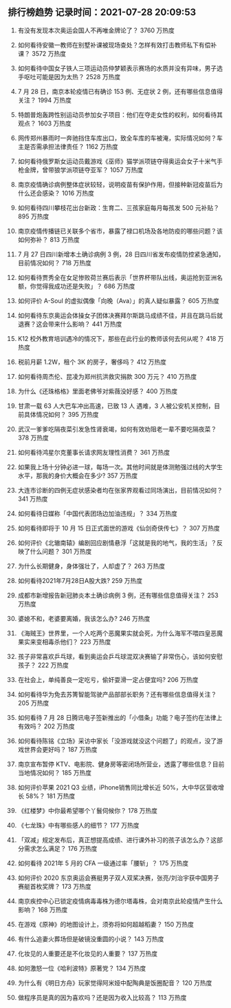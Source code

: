 
## 排行榜趋势 记录时间：2021-07-28 20:09:53
  
  1. 有没有发现本次奥运会国人不再唯金牌论了？ 3760 万热度
    
  2. 如何看待安徽一教师在别墅补课被现场查处？怎样有效打击教师私下有偿补课？ 3572 万热度
    
  3. 如何看待中国女子铁人三项运动员仲梦颖表示赛场的水质并没有异味，男子选手呕吐可能是因为太热？ 2528 万热度
    
  4. 7 月 28 日，南京本轮疫情已有确诊 153 例、无症状 2 例，还有哪些信息值得关注？ 1994 万热度
    
  5. 特朗普炮轰跨性别运动员参加女子项目：他们在夺走女性的权利，如何看待其观点？ 1603 万热度
    
  6. 网传郑州暴雨时一奔驰挡住车库出口，致全车库的车被淹，实际情况如何？车主是否需承担法律责任？ 1162 万热度
    
  7. 如何看待俄罗斯女运动员戴游戏《巫师》猫学派项链夺得奥运会女子十米气手枪金牌，曾带狼学派项链夺亚军？ 1057 万热度
    
  8. 南京疫情确诊病例整体症状较轻，说明疫苗有保护作用，但接种新冠疫苗后为什么还会感染？ 1016 万热度
    
  9. 如何看待四川攀枝花出台新政：生育二、三孩家庭每月每孩发 500 元补贴？ 895 万热度
    
  10. 南京疫情传播链已关联多个省市，暴露了禄口机场及各地防疫的哪些问题？该如何弥补？ 813 万热度
    
  11. 7 月 27 日四川新增本土确诊病例 3 例，28 日四川省发布疫情防控紧急通知，目前情况如何？ 718 万热度
    
  12. 如何看待贾秀全在女足惨败荷兰赛后表示「世界杯带队出线，奥运抢到亚洲名额，你觉得我成功还是失败」？ 686 万热度
    
  13. 如何评价 A-Soul 的虚拟偶像「向晚（Ava）」的真人疑似暴露？ 605 万热度
    
  14. 如何看待东京奥运会体操女子团体决赛拜尔斯跳马成绩不佳，并且在跳马后就退赛？这会带来什么影响？ 441 万热度
    
  15. K12 校外教育培训遇冷的情况下，那些在此行业的教师该何去何从呢？ 418 万热度
    
  16. 税前月薪 1.2W，租个 3K 的房子，奢侈吗？ 412 万热度
    
  17. 如何看待周杰伦、昆凌为郑州抗洪救灾捐款 300 万元？ 410 万热度
    
  18. 为什么《还珠格格》里面老佛爷对紫薇没好感？ 400 万热度
    
  19. 甘肃一载 63 人大巴车冲出高速，已致 13 人 遇难，3 人被公安机关控制，目前具体情况如何？ 395 万热度
    
  20. 武汉一爹爹吃隔夜菜引发急性肾衰竭，如何有效劝阻老一辈不要吃隔夜菜？ 378 万热度
    
  21. 如何看待鸿星尔克董事长请求网友理性消费？ 361 万热度
    
  22. 如果我上场十分钟必进一球，每场一次。其他时间就是体测勉强过线的大学生水平，那我的身价大概会在多少? 357 万热度
    
  23. 大连市诊断的四例无症状感染者均在张家界观看过同场演出，目前情况如何？ 341 万热度
    
  24. 如何看待日媒称「中国代表团场边加油违规」？ 334 万热度
    
  25. 如何看待即将于 10 月 15 日正式面世的游戏《仙剑奇侠传七》？ 307 万热度
    
  26. 如何评价《北辙南辕》编剧回应剧情悬浮「这就是我的地气，我的生活」？反映了什么问题？ 301 万热度
    
  27. 为什么长期健身，身体强壮了，人却虚了？ 263 万热度
    
  28. 如何看待2021年7月28日A股大跌? 259 万热度
    
  29. 成都市新增报告新冠肺炎本土确诊病例 3 例，还有哪些信息值得关注？ 253 万热度
    
  30. 婆媳不和，老婆要离婚，我该怎么办? 246 万热度
    
  31. 《海贼王》世界里，一个人吃两个恶魔果实就会死，为什么海军不喂四皇恶魔果实来变相毒杀他们？ 223 万热度
    
  32. 孩子非常喜欢乒乓球，看到奥运会乒乓球混双决赛输了非常伤心，该如何安慰孩子？ 222 万热度
    
  33. 在社会上，单纯善良一定吃亏，偷奸耍滑一定占便宜吗? 206 万热度
    
  34. 如何看待华为免去苏箐智能驾驶产品部部长职务？还有哪些信息值得关注？ 205 万热度
    
  35. 如何看待 7 月 28 日腾讯电子签新推出的「小借条」功能？电子签约在法律上有效吗？ 202 万热度
    
  36. 如何看待陈铭《立场》采访中家长「没游戏就没这个问题了」的观点，没了游戏世界会更好吗？ 187 万热度
    
  37. 南京宣布暂停 KTV、电影院、健身房等密闭场所营业，透露了哪些信息？目前当地情况如何？ 185 万热度
    
  38. 如何评价苹果 2021 Q3 业绩，iPhone销售同比增长近 50%，大中华区营收增长 58%？ 181 万热度
    
  39. 《红楼梦》中你最希望哪个丫鬟伺候你？ 178 万热度
    
  40. 《七龙珠》中有哪些感人的细节？ 177 万热度
    
  41. 「双减」规定发布后，真正想提高成绩、进行课外补习的孩子该怎么办？这部分需求怎么满足？ 176 万热度
    
  42. 如何看待 2021年 5 月的 CFA 一级通过率「腰斩」？ 175 万热度
    
  43. 如何评价 2020 东京奥运会赛艇男子双人双桨决赛，张亮/刘治宇获中国男子赛艇首枚奖牌？ 173 万热度
    
  44. 南京疾控中心已锁定疫情病毒毒株为德尔塔毒株，会对南京此轮疫情产生什么影响？ 168 万热度
    
  45. 在游戏《原神》的地图设计上，须弥将如何超越稻妻？ 150 万热度
    
  46. 有什么追妻火葬场但是破镜没重圆的小说？ 143 万热度
    
  47. 化妆见的人重要还是不化妆见的人重要？ 137 万热度
    
  48. 如何激怒一位《哈利波特》原著党？ 134 万热度
    
  49. 为什么有《明日方舟》玩家觉得阿米娅中配陶典是饭圈配音？ 120 万热度
    
  50. 做程序员是真的因为喜欢吗？还是因为收入比较高？ 113 万热度
    